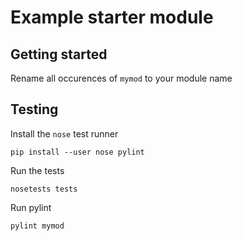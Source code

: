 # Example starter module

## Getting started

Rename all occurences of `mymod` to your module name

## Testing

Install the `nose` test runner

    pip install --user nose pylint

Run the tests

    nosetests tests

Run pylint

    pylint mymod

